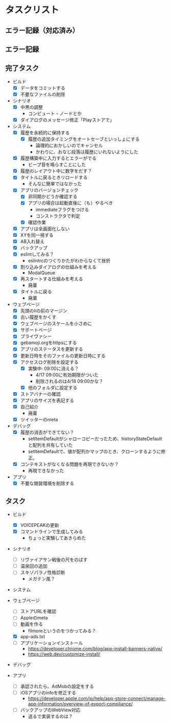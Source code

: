 # タスクリスト

## エラー記録（対応済み）

## エラー記録

## 完了タスク

- ビルド
  - [x] データをコミットする
  - [x] 不要なファイルの削除

- シナリオ
  - [x] 中黒の調整
    - コンピュート・ノードとか
  - [x] ダイアログのメッセージ修正「Playストアで」

- システム
  - [x] 履歴を永続的に保持する
    - [x] 履歴の追加タイミングをオートセーブといっしょにする
      - 論理的におかしいのでキャンセル
      - かわりに、おなじ段落は履歴にいれないようにした
  - [x] 履歴構築中に入力するとエラーがでる
    - ビープ音を鳴らすことにした
  - [x] 履歴のレイアウト中に数字をだす？
  - [x] タイトルに戻るときリロードする
    - そんなに簡単ではなかった
  - [x] アプリのバージョンチェック
    - [x] 非同期かどうか確認する
    - [x] アプリの場合は起動直後に（も）やるべき
      - immediateフラグをつける
      - コンストラクタで判定
    - [x] 確認作業
  - [x] アプリは全画面化しない
  - [x] XYを同一視する
  - [x] AB入れ替え
  - [x] バックアップ
  - [x] eslintしてみる？
    - eslintrcのつくりかたがわからなくて挫折
  - [x] 割り込みダイアログの仕組みを考える
    - ModalQueue
  - [x] 再スタートする仕組みを考える
    - 廃棄
  - [x] タイトルに戻る
    - 廃棄

- ウェブページ
  - [x] 先頭のliの前のマージン
  - [x] 古い履歴をかくす
  - [x] ウェブページのスケールを小さめに
  - [x] サポートページ
  - [x] プライヴァシー
  - [x] gebamoji.orgをhttpsにする
  - [x] アプリのステータスを更新する
  - [x] 更新日時をそのファイルの更新日時にする
  - [x] アクセスログ削除を設定する
    - [x] 実験中: 09:00に消える？
      - 4/17 09:00に有効期限がついた
      - 削除されるのは4/18 09:00かな？
    - [x] 他のフォルダに設定する
  - [x] ストアバナーの確認
  - [x] アプリのサイズを表記する
  - [x] 自己紹介
    - 廃棄
  - [x] ツイッターのmeta

- デバッグ
  - [x] 履歴の消去ができてない？
    - setItemDefaultがシャローコピーだったため、historyStateDefaultと配列を共有していた
    - setItemDefaultで、値が配列かマップのとき、クローンするように修正。
  - [x] コンテキストがなくなる問題を再現できないか？
    - 再現できなかった

- アプリ
  - [x] 不要な開発環境を削除する

## タスク

- ビルド
  - [x] VOICEPEAKの更新
  - [x] コマンドラインで生成してみる
    - ちょっと実験してあきらめた

- シナリオ
  - [ ] リヴァイアサン戦後の尺をのばす
  - [ ] 温泉回の追加
  - [ ] スキゾパラノ性格診断
    - メガテン風？

- システム

- ウェブページ
  - [ ] ストアURLを確認
  - [ ] Appleのmeta
  - [ ] 動画を作る
    - filmoreというのをつかってみる？
  - [x] app-ads.txt
  - [ ] アプリケーションインストール
    - https://developer.chrome.com/blog/app-install-banners-native/
    - https://web.dev/customize-install/

- デバッグ

- アプリ
  - [ ] 承認されたら、AdMobの設定をする
  - [ ] iOSアプリのinfoを修正する
    - https://developer.apple.com/jp/help/app-store-connect/manage-app-information/overview-of-export-compliance/
  - [ ] バックアップのWebView対応
    - 送るで実装するのは？

